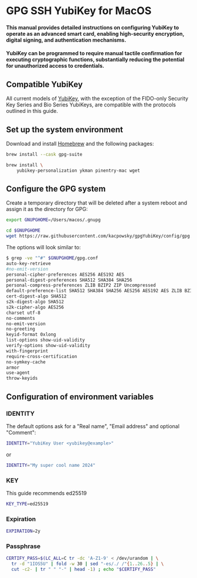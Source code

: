 # GPG SSH YubiKey for MacOS

#### This manual provides detailed instructions on configuring YubiKey to operate as an advanced smart card, enabling high-security encryption, digital signing, and authentication mechanisms. 
#### YubiKey can be programmed to require manual tactile confirmation for executing cryptographic functions, substantially reducing the potential for unauthorized access to credentials.

## Compatible YubiKey

All current models of [YubiKey](https://www.yubico.com/pl/store/compare/), with the exception of the FIDO-only Security Key Series and Bio Series YubiKeys, are compatible with the protocols outlined in this guide.

## Set up the system environment

Download and install [Homebrew](https://brew.sh/) and the following packages:

```bash
brew install --cask gpg-suite
```

```bash
brew install \
    yubikey-personalization ykman pinentry-mac wget
```

## Configure the GPG system

Create a temporary directory that will be deleted after a system reboot and assign it as the directory for GPG:


```bash
export GNUPGHOME=/Users/macos/.gnupg
```

```bash
cd $GNUPGHOME
wget https://raw.githubusercontent.com/kacpowsky/gpgYubiKey/config/gpg.conf
```

The options will look similar to:

```bash
$ grep -ve "^#" $GNUPGHOME/gpg.conf
auto-key-retrieve
#no-emit-version
personal-cipher-preferences AES256 AES192 AES
personal-digest-preferences SHA512 SHA384 SHA256
personal-compress-preferences ZLIB BZIP2 ZIP Uncompressed
default-preference-list SHA512 SHA384 SHA256 AES256 AES192 AES ZLIB BZIP2 ZIP Uncompressed
cert-digest-algo SHA512
s2k-digest-algo SHA512
s2k-cipher-algo AES256
charset utf-8
no-comments
no-emit-version
no-greeting
keyid-format 0xlong
list-options show-uid-validity
verify-options show-uid-validity
with-fingerprint
require-cross-certification
no-symkey-cache
armor
use-agent
throw-keyids
```

## Configuration of environment variables

### IDENTITY

The default options ask for a "Real name", "Email address" and optional "Comment":

```bash
IDENTITY="YubiKey User <yubikey@example>"
```
or 

```bash
IDENTITY="My super cool name 2024"
```

### KEY

This guide recommends ed25519

```bash
KEY_TYPE=ed25519
```

### Expiration

```bash
EXPIRATION=2y
```

### Passphrase

```bash
CERTIFY_PASS=$(LC_ALL=C tr -dc 'A-Z1-9' < /dev/urandom | \
  tr -d "1IOS5U" | fold -w 30 | sed "-es/./ /"{1..26..5} | \
  cut -c2- | tr " " "-" | head -1) ; echo "$CERTIFY_PASS"
```